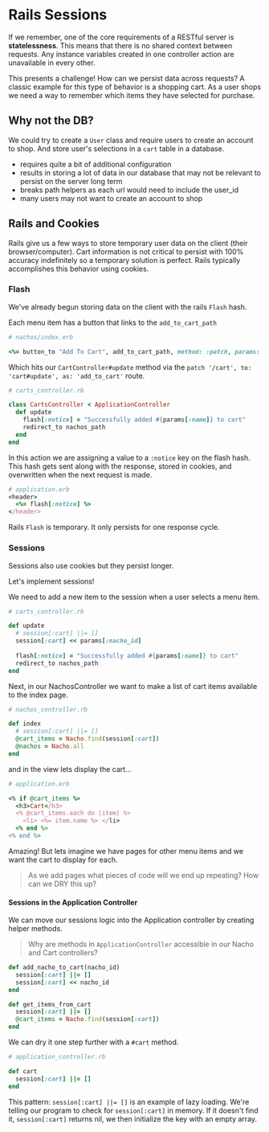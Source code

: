 # Rails Sessions

If we remember, one of the core requirements of a RESTful server is **statelessness**. This means that there is no shared context between requests. Any instance variables created in one controller action are unavailable in every other.

This presents a challenge! How can we persist data across requests? A classic example for this type of behavior is a shopping cart. As a user shops we need a way to remember which items they have selected for purchase.

## Why not the DB?

We could try to create a `User` class and require users to create an account to shop. And store user's selections in a `cart` table in a database.

- requires quite a bit of additional configuration
- results in storing a lot of data in our database that may not be relevant to persist on the server long term
- breaks path helpers as each url would need to include the user_id
- many users may not want to create an account to shop

## Rails and Cookies

Rails give us a few ways to store temporary user data on the client (their browser/computer). Cart information is not critical to persist with 100% accuracy indefinitely so a temporary solution is perfect. Rails typically accomplishes this behavior using cookies.

### Flash

We've already begun storing data on the client with the rails `Flash` hash.

Each menu item has a button that links to the `add_to_cart_path`

```ruby
# nachos/index.erb

<%= button_to "Add To Cart", add_to_cart_path, method: :patch, params: { nacho_id: nacho.id, name: nacho.name } %>
```

Which hits our `CartController#update` method via the `patch '/cart', to: 'cart#update', as: 'add_to_cart'` route.

```ruby
# carts_controller.rb

class CartsController < ApplicationController
  def update
    flash[:notice] = "Successfully added #{params[:name]} to cart"
    redirect_to nachos_path
  end
end
```

In this action we are assigning a value to a `:notice` key on the flash hash. This hash gets sent along with the response, stored in cookies, and overwritten when the next request is made.

```ruby
# application.erb
<header>
  <%= flash[:notice] %>
</header>
```

Rails `Flash` is temporary. It only persists for one response cycle.

### Sessions

Sessions also use cookies but they persist longer.

Let's implement sessions!

We need to add a new item to the session when a user selects a menu item.

```ruby
# carts_controller.rb

def update
  # session[:cart] ||= []
  session[:cart] << params[:nacho_id]
  
  flash[:notice] = "Successfully added #{params[:name]} to cart"
  redirect_to nachos_path
end
```

Next, in our NachosController we want to make a list of cart items available to the index page.

```ruby
# nachos_controller.rb

def index
  # session[:cart] ||= []
  @cart_items = Nacho.find(session[:cart])
  @nachos = Nacho.all
end
```

and in the view lets display the cart...

```ruby
# application.erb

<% if @cart_items %>
  <h3>Cart</h3>
  <% @cart_items.each do |item| %>
    <li> <%= item.name %> </li>
  <% end %>
<% end %>
```

Amazing! But lets imagine we have pages for other menu items and we want the cart to display for each.

> As we add pages what pieces of code will we end up repeating? How can we DRY this up?

#### Sessions in the Application Controller

We can move our sessions logic into the Application controller by creating helper methods.

> Why are methods in `ApplicationController` accessible in our Nacho and Cart controllers?

```ruby
def add_nacho_to_cart(nacho_id)
  session[:cart] ||= []
  session[:cart] << nacho_id
end

def get_items_from_cart
  session[:cart] ||= []
  @cart_items = Nacho.find(session[:cart])
end
```

We can dry it one step further with a `#cart` method.

```ruby
# application_controller.rb

def cart
  session[:cart] ||= []
end
```

This pattern: `session[:cart] ||= []` is an example of lazy loading. We're telling our program to check for `session[:cart]` in memory. If it doesn't find it, `session[:cart]` returns nil, we then initialize the key with an empty array.
